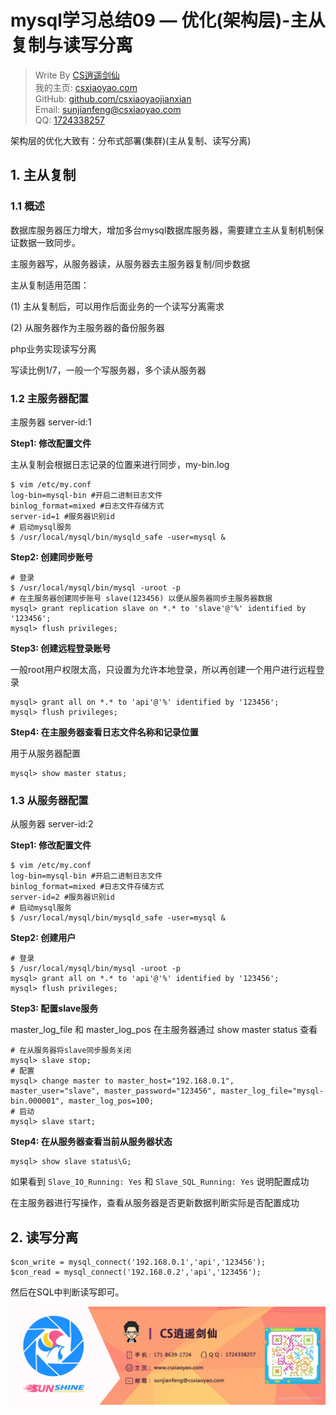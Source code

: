 # mysql学习总结09 — 优化(架构层)-主从复制与读写分离

> Write By [CS逍遥剑仙](http://home.ustc.edu.cn/~cssjf/)   
> 我的主页: [csxiaoyao.com](https://csxiaoyao.com)   
> GitHub: [github.com/csxiaoyaojianxian](https://github.com/csxiaoyaojianxian)   
> Email: [sunjianfeng@csxiaoyao.com](mailto:sunjianfeng@csxiaoyao.com)  
> QQ: [1724338257](http://wpa.qq.com/msgrd?uin=1724338257&site=qq&menu=yes)

架构层的优化大致有：分布式部署(集群)(主从复制、读写分离)

## 1. 主从复制

### 1.1 概述

数据库服务器压力增大，增加多台mysql数据库服务器，需要建立主从复制机制保证数据一致同步。

主服务器写，从服务器读，从服务器去主服务器复制/同步数据

主从复制适用范围：

(1) 主从复制后，可以用作后面业务的一个读写分离需求

(2) 从服务器作为主服务器的备份服务器

php业务实现读写分离

写读比例1/7，一般一个写服务器，多个读从服务器

### 1.2 主服务器配置

主服务器 server-id:1

**Step1: 修改配置文件**

主从复制会根据日志记录的位置来进行同步，my-bin.log

```
$ vim /etc/my.conf
log-bin=mysql-bin #开启二进制日志文件
binlog_format=mixed #日志文件存储方式
server-id=1 #服务器识别id 
# 启动mysql服务
$ /usr/local/mysql/bin/mysqld_safe -user=mysql &
```

**Step2: 创建同步账号**

```
# 登录
$ /usr/local/mysql/bin/mysql -uroot -p
# 在主服务器创建同步账号 slave(123456) 以便从服务器同步主服务器数据
mysql> grant replication slave on *.* to 'slave'@'%' identified by '123456';
mysql> flush privileges;
```

**Step3: 创建远程登录账号**

一般root用户权限太高，只设置为允许本地登录，所以再创建一个用户进行远程登录

```
mysql> grant all on *.* to 'api'@'%' identified by '123456';
mysql> flush privileges;
```

**Step4: 在主服务器查看日志文件名称和记录位置**

用于从服务器配置

```
mysql> show master status;
```

### 1.3 从服务器配置

从服务器 server-id:2

**Step1: 修改配置文件**

```
$ vim /etc/my.conf
log-bin=mysql-bin #开启二进制日志文件
binlog_format=mixed #日志文件存储方式
server-id=2 #服务器识别id
# 启动mysql服务
$ /usr/local/mysql/bin/mysqld_safe -user=mysql &
```

**Step2: 创建用户**

```
# 登录
$ /usr/local/mysql/bin/mysql -uroot -p
mysql> grant all on *.* to 'api'@'%' identified by '123456';
mysql> flush privileges;
```

**Step3: 配置slave服务**

master_log_file 和 master_log_pos 在主服务器通过 show master status 查看

```
# 在从服务器将slave同步服务关闭
mysql> slave stop;
# 配置
mysql> change master to master_host="192.168.0.1", master_user="slave", master_password="123456", master_log_file="mysql-bin.000001", master_log_pos=100;
# 启动
mysql> slave start;
```

**Step4: 在从服务器查看当前从服务器状态**

```
mysql> show slave status\G;
```

如果看到 `Slave_IO_Running: Yes` 和 `Slave_SQL_Running: Yes` 说明配置成功

在主服务器进行写操作，查看从服务器是否更新数据判断实际是否配置成功

## 2. 读写分离

```
$con_write = mysql_connect('192.168.0.1','api','123456');
$con_read = mysql_connect('192.168.0.2','api','123456');
```

然后在SQL中判断读写即可。

![sign](https://raw.githubusercontent.com/csxiaoyaojianxian/ImageHosting/master/img/sign.jpg)